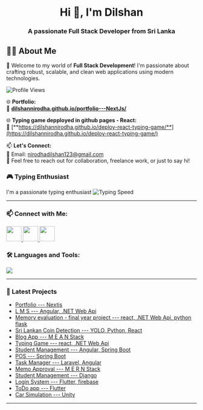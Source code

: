 <h1 align="center">Hi 👋, I'm Dilshan</h1>
<h3 align="center">A passionate Full Stack Developer from Sri Lanka</h3>

## 👨‍💻 About Me

🚀 Welcome to my world of **Full Stack Development**! I'm passionate about crafting robust, scalable, and clean web applications using modern technologies.

![Profile Views](https://komarev.com/ghpvc/?username=dilshannirodha&color=green)

🌐 **Portfolio:**  
🔗 [**dilshannirodha.github.io/portfolio---NextJs/**](https://dilshannirodha.github.io/portfolio---NextJs/)


🌐 **Typing game depployed in github pages - React:**  
🔗 [**https://dilshannirodha.github.io/deploy-react-typing-game/**](https://dilshannirodha.github.io/deploy-react-typing-game/)  


📫 **Let's Connect:**  
📧 Email: [nirodhadilshan123@gmail.com](mailto:nirodhadilshan123@gmail.com)  
💬 Feel free to reach out for collaboration, freelance work, or just to say hi!

### 🎮 Typing Enthusiast
I'm a passionate typing enthusiast ![Typing Speed](https://img.shields.io/badge/Typing%20Speed-120%20WPM-brightgreen)

---
### 📫 Connect with Me:

<p align="left">
  <a href="https://www.linkedin.com/in/dilshan-nirodha-585a5631b" target="_blank">
    <img src="https://img.shields.io/badge/LinkedIn-blue?logo=linkedin&logoColor=white" style="height: 40px;" />
  </a>
  <a href="mailto:nirodhadilshan123@gmail.com">
    <img src="https://img.shields.io/badge/Gmail-red?logo=gmail&logoColor=white" style="height: 40px;" />
  </a>
  <a href="https://dilshannirodha.github.io/portfolio---NextJs/" target="_blank">
    <img src="https://img.shields.io/badge/Portfolio-black?logo=web&logoColor=white" style="height: 40px;" />
  </a>
</p>


### 🛠️ Languages and Tools:

<p align="left">
  <img src="https://skillicons.dev/icons?i=js,ts,angular,react,next,flutter,cs,dotnet,java,python,dart,nodejs,spring,html,css,tailwind,git,github,postman,vscode,idea,mysql,mongodb" />
</p>

---


### 🧠 Latest Projects
-  [Portfolio --- Nextjs](https://github.com/dilshannirodha/portfolio---NextJs.git)
-  [L M S --- Angular, .NET Web Api](https://github.com/dilshannirodha/lms-angular-dotnet.git)
-  [Memory evaluation - final year project --- react, .NET Web Api, python flask](https://github.com/dilshannirodha/Memory-testing-application-dotnet-react-flask.git)
-  [Sri Lankan Coin Detection --- YOLO, Python, React](https://github.com/dilshannirodha/sri-lankan-coin-detection-opencv-yolo.git)
-  [Blog App --- M E A N  Stack](https://github.com/dilshannirodha/Blog-App-MEAN-Stack.git)
-  [Typing Game --- react, .NET Web Api](https://github.com/dilshannirodha/React-Typing-App.git)
-  [Student Management --- Angular, Spring Boot](https://github.com/dilshannirodha/student-mangement-system-angular-springboot.git)
-  [POS --- Spring Boot](https://github.com/dilshannirodha/pos-springboot.git)
-  [Task Manager --- Laravel, Angular](https://github.com/dilshannirodha/Task-Manager-Laravel-Angular.git) 
-  [Memo Approval --- M E R N  Stack](https://github.com/dilshannirodha/memo-approval-system-MERN.git)
-  [Student Management --- Django](https://github.com/dilshannirodha/django-student-management-system.git)
-  [Login System --- Flutter, firebase](https://github.com/dilshannirodha/loginApp-flutter-firebase.git)
-  [ToDo app --- Flutter](https://github.com/dilshannirodha/To-do-flutter.git)
-  [Car Simulation --- Unity](https://github.com/dilshannirodha/unity-car-simulation.git)

---



